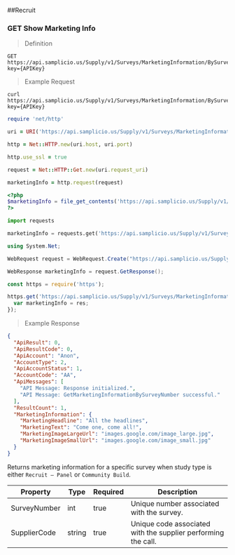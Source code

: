 ##Recruit

### GET Show Marketing Info

> Definition

```plaintext
GET  https://api.samplicio.us/Supply/v1/Surveys/MarketingInformation/BySurveyNumber/{SurveyNumber}/{SupplierCode}?key={APIKey}
```

> Example Request

```shell
curl https://api.samplicio.us/Supply/v1/Surveys/MarketingInformation/BySurveyNumber/{SurveyNumber}/{SupplierCode}?key={APIKey}
```

```ruby
require 'net/http'

uri = URI('https://api.samplicio.us/Supply/v1/Surveys/MarketingInformation/BySurveyNumber/{SurveyNumber}/{SupplierCode}?key={APIKey}')

http = Net::HTTP.new(uri.host, uri.port)

http.use_ssl = true

request = Net::HTTP::Get.new(uri.request_uri)

marketingInfo = http.request(request)  
```

```php
<?php
$marketingInfo = file_get_contents('https://api.samplicio.us/Supply/v1/Surveys/MarketingInformation/BySurveyNumber/{SurveyNumber}/{SupplierCode}?key={APIKey}');
?>
```

```python
import requests

marketingInfo = requests.get('https://api.samplicio.us/Supply/v1/Surveys/MarketingInformation/BySurveyNumber/{SurveyNumber}/{SupplierCode}?key={APIKey}')
```

```csharp
using System.Net;

WebRequest request = WebRequest.Create("https://api.samplicio.us/Supply/v1/Surveys/MarketingInformation/BySurveyNumber/{SurveyNumber}/{SupplierCode}?key={APIKey}");

WebResponse marketingInfo = request.GetResponse();
```

```javascript
const https = require('https');

https.get('https://api.samplicio.us/Supply/v1/Surveys/MarketingInformation/BySurveyNumber/{SurveyNumber}/{SupplierCode}?key={APIKey}', function(res){
  var marketingInfo = res;
});
```

> Example Response

```json 
{
  "ApiResult": 0,
  "ApiResultCode": 0,
  "ApiAccount": "Anon",
  "AccountType": 2,
  "ApiAccountStatus": 1,
  "AccountCode": "AA",
  "ApiMessages": [
    "API Message: Response initialized.",
    "API Message: GetMarketingInformationBySurveyNumber successful."
  ],
  "ResultCount": 1,
  "MarketingInformation": {
    "MarketingHeadline": "All the headlines",
    "MarketingText": "Come one, come all!",
    "MarketingImageLargeUrl": "images.google.com/image_large.jpg",
    "MarketingImageSmallUrl": "images.google.com/image_small.jpg"
  }
}
```

Returns marketing information for a specific survey when study type is either `Recruit – Panel` or `Community Build`. 



| Property     | Type   | Required | Description                                                   |
|--------------|--------|----------|---------------------------------------------------------------|
| SurveyNumber | int    | true     | Unique number associated with the survey.                     |
| SupplierCode | string | true     | Unique code associated with the supplier performing the call. |


